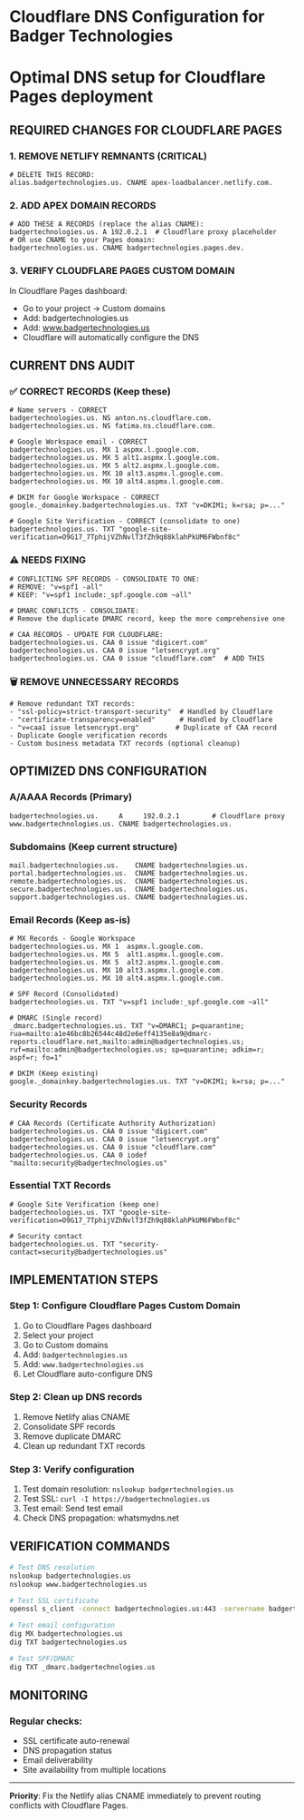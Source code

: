 # Cloudflare DNS Configuration for Badger Technologies
# Optimal DNS setup for Cloudflare Pages deployment

## REQUIRED CHANGES FOR CLOUDFLARE PAGES

### 1. REMOVE NETLIFY REMNANTS (CRITICAL)
```
# DELETE THIS RECORD:
alias.badgertechnologies.us. CNAME apex-loadbalancer.netlify.com.
```

### 2. ADD APEX DOMAIN RECORDS
```
# ADD THESE A RECORDS (replace the alias CNAME):
badgertechnologies.us. A 192.0.2.1  # Cloudflare proxy placeholder
# OR use CNAME to your Pages domain:
badgertechnologies.us. CNAME badgertechnologies.pages.dev.
```

### 3. VERIFY CLOUDFLARE PAGES CUSTOM DOMAIN
In Cloudflare Pages dashboard:
- Go to your project → Custom domains
- Add: badgertechnologies.us
- Add: www.badgertechnologies.us
- Cloudflare will automatically configure the DNS

## CURRENT DNS AUDIT

### ✅ CORRECT RECORDS (Keep these)
```
# Name servers - CORRECT
badgertechnologies.us. NS anton.ns.cloudflare.com.
badgertechnologies.us. NS fatima.ns.cloudflare.com.

# Google Workspace email - CORRECT
badgertechnologies.us. MX 1 aspmx.l.google.com.
badgertechnologies.us. MX 5 alt1.aspmx.l.google.com.
badgertechnologies.us. MX 5 alt2.aspmx.l.google.com.
badgertechnologies.us. MX 10 alt3.aspmx.l.google.com.
badgertechnologies.us. MX 10 alt4.aspmx.l.google.com.

# DKIM for Google Workspace - CORRECT
google._domainkey.badgertechnologies.us. TXT "v=DKIM1; k=rsa; p=..."

# Google Site Verification - CORRECT (consolidate to one)
badgertechnologies.us. TXT "google-site-verification=O9G17_7TphijVZhNvlT3fZh9q88klahPkUM6FWbnf8c"
```

### ⚠️ NEEDS FIXING
```
# CONFLICTING SPF RECORDS - CONSOLIDATE TO ONE:
# REMOVE: "v=spf1 -all"
# KEEP: "v=spf1 include:_spf.google.com ~all"

# DMARC CONFLICTS - CONSOLIDATE:
# Remove the duplicate DMARC record, keep the more comprehensive one

# CAA RECORDS - UPDATE FOR CLOUDFLARE:
badgertechnologies.us. CAA 0 issue "digicert.com"
badgertechnologies.us. CAA 0 issue "letsencrypt.org"
badgertechnologies.us. CAA 0 issue "cloudflare.com"  # ADD THIS
```

### 🗑️ REMOVE UNNECESSARY RECORDS
```
# Remove redundant TXT records:
- "ssl-policy=strict-transport-security"  # Handled by Cloudflare
- "certificate-transparency=enabled"      # Handled by Cloudflare
- "v=caa1 issue letsencrypt.org"         # Duplicate of CAA record
- Duplicate Google verification records
- Custom business metadata TXT records (optional cleanup)
```

## OPTIMIZED DNS CONFIGURATION

### A/AAAA Records (Primary)
```
badgertechnologies.us.     A     192.0.2.1        # Cloudflare proxy
www.badgertechnologies.us. CNAME badgertechnologies.us.
```

### Subdomains (Keep current structure)
```
mail.badgertechnologies.us.    CNAME badgertechnologies.us.
portal.badgertechnologies.us.  CNAME badgertechnologies.us.
remote.badgertechnologies.us.  CNAME badgertechnologies.us.
secure.badgertechnologies.us.  CNAME badgertechnologies.us.
support.badgertechnologies.us. CNAME badgertechnologies.us.
```

### Email Records (Keep as-is)
```
# MX Records - Google Workspace
badgertechnologies.us. MX 1  aspmx.l.google.com.
badgertechnologies.us. MX 5  alt1.aspmx.l.google.com.
badgertechnologies.us. MX 5  alt2.aspmx.l.google.com.
badgertechnologies.us. MX 10 alt3.aspmx.l.google.com.
badgertechnologies.us. MX 10 alt4.aspmx.l.google.com.

# SPF Record (Consolidated)
badgertechnologies.us. TXT "v=spf1 include:_spf.google.com ~all"

# DMARC (Single record)
_dmarc.badgertechnologies.us. TXT "v=DMARC1; p=quarantine; rua=mailto:a1e46bc8b26544c48d2e6eff4135e8a9@dmarc-reports.cloudflare.net,mailto:admin@badgertechnologies.us; ruf=mailto:admin@badgertechnologies.us; sp=quarantine; adkim=r; aspf=r; fo=1"

# DKIM (Keep existing)
google._domainkey.badgertechnologies.us. TXT "v=DKIM1; k=rsa; p=..."
```

### Security Records
```
# CAA Records (Certificate Authority Authorization)
badgertechnologies.us. CAA 0 issue "digicert.com"
badgertechnologies.us. CAA 0 issue "letsencrypt.org"
badgertechnologies.us. CAA 0 issue "cloudflare.com"
badgertechnologies.us. CAA 0 iodef "mailto:security@badgertechnologies.us"
```

### Essential TXT Records
```
# Google Site Verification (keep one)
badgertechnologies.us. TXT "google-site-verification=O9G17_7TphijVZhNvlT3fZh9q88klahPkUM6FWbnf8c"

# Security contact
badgertechnologies.us. TXT "security-contact=security@badgertechnologies.us"
```

## IMPLEMENTATION STEPS

### Step 1: Configure Cloudflare Pages Custom Domain
1. Go to Cloudflare Pages dashboard
2. Select your project
3. Go to Custom domains
4. Add: `badgertechnologies.us`
5. Add: `www.badgertechnologies.us`
6. Let Cloudflare auto-configure DNS

### Step 2: Clean up DNS records
1. Remove Netlify alias CNAME
2. Consolidate SPF records
3. Remove duplicate DMARC
4. Clean up redundant TXT records

### Step 3: Verify configuration
1. Test domain resolution: `nslookup badgertechnologies.us`
2. Test SSL: `curl -I https://badgertechnologies.us`
3. Test email: Send test email
4. Check DNS propagation: whatsmydns.net

## VERIFICATION COMMANDS

```bash
# Test DNS resolution
nslookup badgertechnologies.us
nslookup www.badgertechnologies.us

# Test SSL certificate
openssl s_client -connect badgertechnologies.us:443 -servername badgertechnologies.us

# Test email configuration
dig MX badgertechnologies.us
dig TXT badgertechnologies.us

# Test SPF/DMARC
dig TXT _dmarc.badgertechnologies.us
```

## MONITORING

### Regular checks:
- SSL certificate auto-renewal
- DNS propagation status
- Email deliverability
- Site availability from multiple locations

---

**Priority**: Fix the Netlify alias CNAME immediately to prevent routing conflicts with Cloudflare Pages.